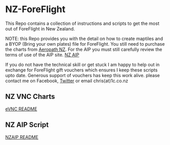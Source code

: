 # NZ-ForeFlight
This Repo contains a collection of instructions and scripts to get the most out of ForeFlight in New Zealand.

NOTE: this Repo provides you with the detail on how to create maptiles and a BYOP (Bring your own plates) file for ForeFlight. You still need to purchase the charts from [Aeropath NZ](https://shop.aeropath.aero). For the AIP you must still carefully review the terms of use of the AIP site. [NZ AIP](https://www.aip.net.nz/disclaimer?BackURL=home)

If you do not have the technical skill or get stuck I am happy to help out in exchange for ForeFlight gift vouchers which ensures I keep these scripts upto date. Generous support of vouchers has keep this work alive. please contact me on Facebook, [Twitter](https://twitter.com/chris021) or email chris(at)1c.co.nz  

## NZ VNC Charts
[eVNC README](VNC.md)

## NZ AIP Script
[NZAIP README](nz-aip/README.md)
